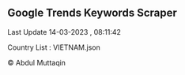 

## Google Trends Keywords Scraper 
 
Last Update 14-03-2023 , 08:11:42

Country List :
VIETNAM.json



© Abdul Muttaqin 
